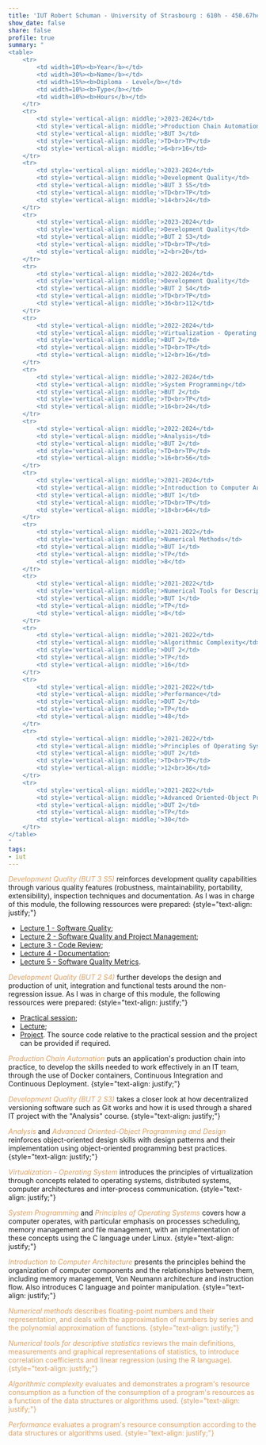```yaml
---
title: 'IUT Robert Schuman - University of Strasbourg : 610h - 450.67hetd'
show_date: false
share: false
profile: true
summary: "
<table>
    <tr>
        <td width=10%><b>Year</b></td>
        <td width=30%><b>Name</b></td>
        <td width=15%><b>Diploma - Level</b></td>
        <td width=10%><b>Type</b></td>
        <td width=10%><b>Hours</b></td>
    </tr>
    <tr>
        <td style='vertical-align: middle;'>2023-2024</td>
        <td style='vertical-align: middle;'>Production Chain Automation</td>
        <td style='vertical-align: middle;'>BUT 3</td>
        <td style='vertical-align: middle;'>TD<br>TP</td>
        <td style='vertical-align: middle;'>6<br>16</td>
    </tr>
    <tr>
        <td style='vertical-align: middle;'>2023-2024</td>
        <td style='vertical-align: middle;'>Development Quality</td>
        <td style='vertical-align: middle;'>BUT 3 S5</td>
        <td style='vertical-align: middle;'>TD<br>TP</td>
        <td style='vertical-align: middle;'>14<br>24</td>
    </tr>
    <tr>
        <td style='vertical-align: middle;'>2023-2024</td>
        <td style='vertical-align: middle;'>Development Quality</td>
        <td style='vertical-align: middle;'>BUT 2 S3</td>
        <td style='vertical-align: middle;'>TD<br>TP</td>
        <td style='vertical-align: middle;'>2<br>20</td>
    </tr>
    <tr>
        <td style='vertical-align: middle;'>2022-2024</td>
        <td style='vertical-align: middle;'>Development Quality</td>
        <td style='vertical-align: middle;'>BUT 2 S4</td>
        <td style='vertical-align: middle;'>TD<br>TP</td>
        <td style='vertical-align: middle;'>36<br>112</td>
    </tr>
    <tr>
        <td style='vertical-align: middle;'>2022-2024</td>
        <td style='vertical-align: middle;'>Virtualization - Operating System</td>
        <td style='vertical-align: middle;'>BUT 2</td>
        <td style='vertical-align: middle;'>TD<br>TP</td>
        <td style='vertical-align: middle;'>12<br>16</td>
    </tr>
    <tr>
        <td style='vertical-align: middle;'>2022-2024</td>
        <td style='vertical-align: middle;'>System Programming</td>
        <td style='vertical-align: middle;'>BUT 2</td>
        <td style='vertical-align: middle;'>TD<br>TP</td>
        <td style='vertical-align: middle;'>16<br>24</td>
    </tr>
    <tr>
        <td style='vertical-align: middle;'>2022-2024</td>
        <td style='vertical-align: middle;'>Analysis</td>
        <td style='vertical-align: middle;'>BUT 2</td>
        <td style='vertical-align: middle;'>TD<br>TP</td>
        <td style='vertical-align: middle;'>16<br>56</td>
    </tr>
    <tr>
        <td style='vertical-align: middle;'>2021-2024</td>
        <td style='vertical-align: middle;'>Introduction to Computer Architecture</td>
        <td style='vertical-align: middle;'>BUT 1</td>
        <td style='vertical-align: middle;'>TD<br>TP</td>
        <td style='vertical-align: middle;'>18<br>64</td>
    </tr>
    <tr>
        <td style='vertical-align: middle;'>2021-2022</td>
        <td style='vertical-align: middle;'>Numerical Methods</td>
        <td style='vertical-align: middle;'>BUT 1</td>
        <td style='vertical-align: middle;'>TP</td>
        <td style='vertical-align: middle;'>8</td>
    </tr>
    <tr>
        <td style='vertical-align: middle;'>2021-2022</td>
        <td style='vertical-align: middle;'>Numerical Tools for Descriptive Statistics</td>
        <td style='vertical-align: middle;'>BUT 1</td>
        <td style='vertical-align: middle;'>TP</td>
        <td style='vertical-align: middle;'>8</td>
    </tr>
    <tr>
        <td style='vertical-align: middle;'>2021-2022</td>
        <td style='vertical-align: middle;'>Algorithmic Complexity</td>
        <td style='vertical-align: middle;'>DUT 2</td>
        <td style='vertical-align: middle;'>TP</td>
        <td style='vertical-align: middle;'>16</td>
    </tr>
    <tr>
        <td style='vertical-align: middle;'>2021-2022</td>
        <td style='vertical-align: middle;'>Performance</td>
        <td style='vertical-align: middle;'>DUT 2</td>
        <td style='vertical-align: middle;'>TP</td>
        <td style='vertical-align: middle;'>48</td>
    </tr>
    <tr>
        <td style='vertical-align: middle;'>2021-2022</td>
        <td style='vertical-align: middle;'>Principles of Operating Systems</td>
        <td style='vertical-align: middle;'>DUT 2</td>
        <td style='vertical-align: middle;'>TD<br>TP</td>
        <td style='vertical-align: middle;'>12<br>36</td>
    </tr>
    <tr>
        <td style='vertical-align: middle;'>2021-2022</td>
        <td style='vertical-align: middle;'>Advanced Oriented-Object Programming and Design</td>
        <td style='vertical-align: middle;'>DUT 2</td>
        <td style='vertical-align: middle;'>TP</td>
        <td style='vertical-align: middle;'>30</td>
    </tr>
</table>
"
tags:
- iut
---
```


<span style="color:#e29f61">_Development Quality (BUT 3 S5)_</span> reinforces development quality capabilities through various quality features (robustness, maintainability, portability, extensibility), inspection techniques and documentation. As I was in charge of this module, the following ressources were prepared:
{style="text-align: justify;"}
- [Lecture 1 - Software Quality](/uploads/courses/iut_a52/TD1.pdf);
- [Lecture 2 - Software Quality and Project Management](/uploads/courses/iut_a52/TD2.pdf);
- [Lecture 3 - Code Review](/uploads/courses/iut_a52/TD3.pdf);
- [Lecture 4 - Documentation](/uploads/courses/iut_a52/TD4.pdf);
- [Lecture 5 - Software Quality Metrics](/uploads/courses/iut_a52/TD5.pdf).



<span style="color:#e29f61">_Development Quality (BUT 2 S4)_</span> further develops the design and production of unit, integration and functional tests around the non-regression issue. As I was in charge of this module, the following ressources were prepared:
{style="text-align: justify;"}
- [Practical session](/uploads/courses/iut_a41/TP.pdf);
- [Lecture](/uploads/courses/iut_a41/CM.pdf);
- [Project](/uploads/courses/iut_a41/Projet.pdf).
The source code relative to the practical session and the project can be provided if required.



<span style="color:#e29f61">_Production Chain Automation_</span> puts an application's production chain into practice, to develop the skills needed to work effectively in an IT team, through the use of Docker containers, Continuous Integration and Continuous Deployment.
{style="text-align: justify;"}

<span style="color:#e29f61">_Development Quality (BUT 2 S3)_</span> takes a closer look at how decentralized versioning software such as Git works and how it is used through a shared IT project with the "Analysis" course.
{style="text-align: justify;"}

<span style="color:#e29f61">_Analysis_</span> and <span style="color:#e29f61">_Advanced Oriented-Object Programming and Design_</span> reinforces object-oriented design skills with design patterns and their implementation using object-oriented programming best practices.
{style="text-align: justify;"}

<span style="color:#e29f61">_Virtualization - Operating System_</span> introduces the principles of virtualization through concepts related to operating systems, distributed systems, computer architectures and inter-process communication.
{style="text-align: justify;"}

<span style="color:#e29f61">_System Programming_</span> and <span style="color:#e29f61">_Principles of Operating Systems_</span> covers how a computer operates, with particular emphasis on processes scheduling, memory management and file management, with an implementation of these concepts using the C language under Linux.
{style="text-align: justify;"}

<span style="color:#e29f61">_Introduction to Computer Architecture_</span> presents the principles behind the organization of computer components and the relationships between them, including memory management, Von Neumann architecture and instruction flow. Also introduces C language and pointer manipulation.
{style="text-align: justify;"}

<span style="color:#e29f61">_Numerical methods_<span/> describes floating-point numbers and their representation, and deals with the approximation of numbers by series and the polynomial approximation of functions.
{style="text-align: justify;"}

<span style="color:#e29f61">_Numerical tools for descriptive statistics_<span/> reviews the main definitions, measurements and graphical representations of statistics, to introduce correlation coefficients and linear regression (using the R language).
{style="text-align: justify;"}

<span style="color:#e29f61">_Algorithmic complexity_<span/> evaluates and demonstrates a program's resource consumption as a function of the consumption of a program's resources as a function of the data structures or algorithms used.
{style="text-align: justify;"}

<span style="color:#e29f61">_Performance_<span/> evaluates a program's resource consumption according to the data structures or algorithms used.
{style="text-align: justify;"}
